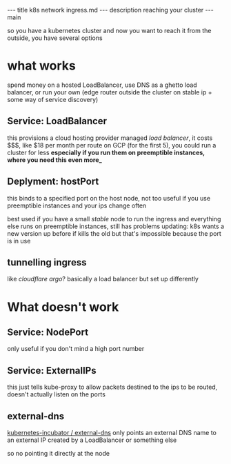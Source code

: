 --- title
k8s network ingress.md
--- description
reaching your cluster
--- main


so you have a kubernetes cluster and now you want to reach it from the outside,
you have several options

# what works

spend money on a hosted LoadBalancer,
use DNS as a ghetto load balancer,
or run your own (edge router outside the cluster on stable ip + some way of service discovery)

## Service: LoadBalancer

this provisions a cloud hosting provider managed _load balancer_,
it costs \$\$$,
like $18 per month per route on GCP (for the first 5),
you could run a cluster for less
**especially if you run them on preemptible instances, where you need this even more\_**

## Deplyment: hostPort

this binds to a specified port on the host node,
not too useful if you use preemptible instances and your ips change often

best used if you have a small _stable_ node to run the ingress
and everything else runs on preemptible instances,
still has problems updating:
k8s wants a new version up before if kills the old
but that's impossible because the port is in use

## tunnelling ingress

like _cloudflare argo_?
basically a load balancer but set up differently

# What doesn't work

## Service: NodePort

only useful if you don't mind a high port number

## Service: ExternalIPs

this just tells kube-proxy to allow packets destined to the ips to be routed,
doesn't actually listen on the ports

## external-dns

[kubernetes-incubator / external-dns](https://github.com/kubernetes-incubator/external-dns)
only points an external DNS name to an external IP created by a LoadBalancer or something else

so no pointing it directly at the node
